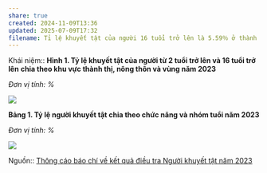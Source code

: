 ```yaml
---
share: true
created: 2024-11-09T13:36
updated: 2025-07-09T17:32
filename: Tỉ lệ khuyết tật của người 16 tuổi trở lên là 5.59％ ở thành thị, 8.36％ ở nông thôn
---
```


Khái niệm:: 
**Hình 1. Tỷ lệ khuyết tật của người từ 2 tuổi trở lên và 16 tuổi trở lên** **chia theo khu vực thành thị, nông thôn và vùng năm 2023**

_Đơn vị tính: %_

![](https://www.gso.gov.vn/wp-content/uploads/2024/11/image004.png)

**Bảng 1. Tỷ lệ người khuyết tật chia theo chức năng và nhóm tuổi năm 2023**

_Đơn vị tính: %_

![](https://www.gso.gov.vn/wp-content/uploads/2024/11/Bang-1-1.jpg)

Nguồn:: [Thông cáo báo chí về kết quả điều tra Người khuyết tật năm 2023](https://www.gso.gov.vn/tin-tuc-thong-ke/2024/11/thong-cao-bao-chi-ve-ket-qua-dieu-tra-nguoi-khuyet-tat-nam-2023/ "Thông cáo báo chí về kết quả điều tra Người khuyết tật năm 2023 – General Statistics Office of Vietnam")
